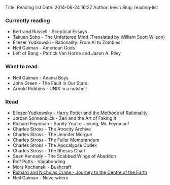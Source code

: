 Title: Reading list
Date: 2014-06-24 16:27
Author: kevin
Slug: reading-list

### Currently reading

- Bertrand Russell - Sceptical Essays
- Takuan Soho - The Unfettered Mind (Translated by William Scott Wilson)
- Eliezer Yudkowski - Rationality: From AI to Zombies
- Neil Gaiman - American Gods
- Left of Bang - Patrick Van Horne and Jason A. Riley

### Want to read

- Neil Gaiman - Anansi Boys
- John Green - The Fault in Our Stars
- Arnold Robbins - UNIX in a nutshell

### Read

- [Eliezer Yudkowsky - Harry Potter and the Methods of Rationality](http://hpmor.com/)
- Jordan Sonnenblick - Zen and the Art of Faking It
- Richard Feynman - Surely You're  Joking, Mr. Feynman!
- Charles Stross - The Atrocity Archive
- Charles Stross - The Jennifer Morgue
- Charles Stross - The Fuller Memorandum
- Charles Stross - The Apocalypse Codex
- Charles Stross - The Rhesus Chart
- Sean Kennedy - The Scabbed Wings of Abaddon
- Rolf Potts - Vagabonding
- Mors Kochanski - Bushcraft
- [Richard and Nicholas Crane - Journey to the Centre of the Earth](http://www.crazyguyonabike.com/doc/page/?page_id=134003)
- Neil Gaiman - Neverwhere